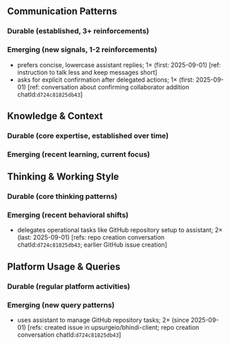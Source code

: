 ## Communication Patterns
### Durable (established, 3+ reinforcements)

### Emerging (new signals, 1-2 reinforcements)
- prefers concise, lowercase assistant replies; 1× (first: 2025-09-01) [ref: instruction to talk less and keep messages short]
- asks for explicit confirmation after delegated actions; 1× (first: 2025-09-01) [ref: conversation about confirming collaborator addition chatId:`d724c81825db43`]

## Knowledge & Context
### Durable (core expertise, established over time)

### Emerging (recent learning, current focus)  

## Thinking & Working Style
### Durable (core thinking patterns)

### Emerging (recent behavioral shifts)
- delegates operational tasks like GitHub repository setup to assistant; 2× (last: 2025-09-01) [refs: repo creation conversation chatId:`d724c81825db43`; earlier GitHub issue creation]

## Platform Usage & Queries
### Durable (regular platform activities)

### Emerging (new query patterns)
- uses assistant to manage GitHub repository tasks; 2× (since 2025-09-01) [refs: created issue in upsurgeio/bhindi-client; repo creation conversation chatId:`d724c81825db43`]